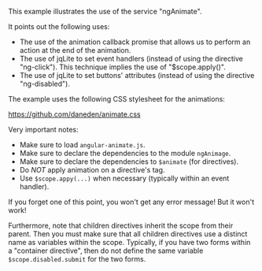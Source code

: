 This example illustrates the use of the service "ngAnimate".

It points out the following uses:

* The use of the animation callback promise that allows us to perform an action at the end of the animation.
* The use of jqLite to set event handlers (instead of using the directive "ng-click"). This technique implies the use of "$scope.apply()".
* The use of jqLite to set buttons' attributes (instead of using the directive "ng-disabled").

The example uses the following CSS stylesheet for the animations:

https://github.com/daneden/animate.css

Very important notes:

* Make sure to load `angular-animate.js`.
* Make sure to declare the dependencies to the module `ngAnimage`.
* Make sure to declare the dependencies to  `$animate` (for directives).
* Do _NOT_ apply animation on a directive's tag.
* Use `$scope.appy(...)` when necessary (typically within an event handler).

If you forget one of this point, you won't get any error message! But it won't work!

Furthermore, note that children directives inherit the scope from their parent. Then you must make sure that all children directives use a distinct name as variables within the scope. Typically, if you have two forms within a "container directive", then do not define the same variable `$scope.disabled.submit` for the two forms.